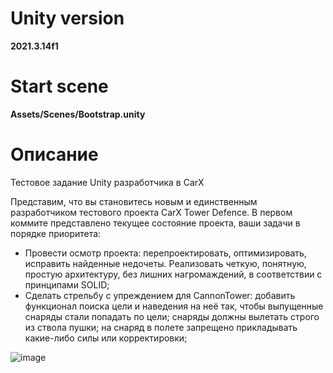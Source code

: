 # Unity version
**2021.3.14f1**
# Start scene
**Assets/Scenes/Bootstrap.unity**
# Описание
Тестовое задание Unity разработчика в CarX

Представим, что вы становитесь новым и единственным разработчиком тестового проекта CarX Tower Defence. В первом коммите представлено текущее состояние проекта, ваши задачи в порядке приоритета:

- Провести осмотр проекта: перепроектировать, оптимизировать, исправить найденные недочеты. Реализовать четкую, понятную, простую архитектуру, без лишних нагромаждений, в соответствии с принципами SOLID;  
- Сделать стрельбу с упреждением для CannonTower: добавить функционал поиска цели и наведения на неё так, чтобы выпущенные снаряды стали попадать по цели; снаряды должны вылетать строго из ствола пушки; на снаряд в полете запрещено прикладывать какие-либо силы или корректировки;

![image](https://user-images.githubusercontent.com/23287829/205658135-00900052-5351-48c4-8cab-43c5d98a6e44.png)
